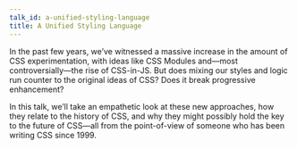 ```yaml
---
talk_id: a-unified-styling-language
title: A Unified Styling Language
---
```


<p>
In the past few years, we’ve witnessed a massive increase in the amount of CSS experimentation, with ideas like CSS Modules and—most controversially—the rise of CSS-in-JS. But does mixing our styles and logic run counter to the original ideas of CSS? Does it break progressive enhancement?
</p>
<p>
In this talk, we’ll take an empathetic look at these new approaches, how they relate to the history of CSS, and why they might possibly hold the key to the future of CSS—all from the point-of-view of someone who has been writing CSS since 1999.
</p>
